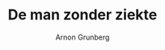 ---
title: "De man zonder ziekte"
author: "Arnon Grunberg"
isbn: "903889483X"
isbn13: "9789038894836"
rating: "4"
publisher: "Nijgh & Van Ditmar"
pages: "221"
publishYear: "2012"
read: ""
goodreads_id: "14435265"
---